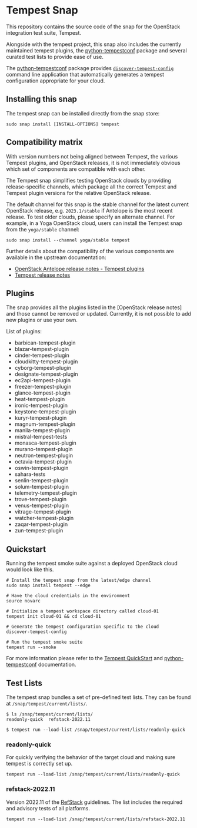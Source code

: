 # Tempest Snap

This repository contains the source code of the snap for the OpenStack integration
test suite, Tempest.

Alongside with the tempest project, this snap also includes the currently maintained tempest plugins,
the [python-tempestconf] package and several curated test lists to provide ease of use.

The [python-tempestconf] package provides [`discover-tempest-config`] command line
application that automatically generates a tempest configuration appropriate for your cloud.

## Installing this snap

The tempest snap can be installed directly from the snap store:

    sudo snap install [INSTALL-OPTIONS] tempest

## Compatibility matrix

With version numbers not being aligned between Tempest, the various Tempest
plugins, and OpenStack releases, it is not immediately obvious which set of
components are compatible with each other.

The Tempest snap simplifies testing OpenStack clouds by providing
release-specific channels, which package all the correct Tempest and Tempest
plugin versions for the relative OpenStack release.

The default channel for this snap is the stable channel for the latest current
OpenStack release, e.g. `2023.1/stable` if Antelope is the most recent release.
To test older clouds, please specify an alternate channel. For example, in a
Yoga OpenStack cloud, users can install the Tempest snap from the `yoga/stable`
channel:

    sudo snap install --channel yoga/stable tempest

Further details about the compatibility of the various components are available
in the upstream documentation:
- [OpenStack Antelope release notes - Tempest plugins]
- [Tempest release notes]

## Plugins

The snap provides all the plugins listed in the [OpenStack release notes] and those
cannot be removed or updated. Currently, it is not possible to add new plugins or use
your own.

List of plugins:

- barbican-tempest-plugin
- blazar-tempest-plugin
- cinder-tempest-plugin
- cloudkitty-tempest-plugin
- cyborg-tempest-plugin
- designate-tempest-plugin
- ec2api-tempest-plugin
- freezer-tempest-plugin
- glance-tempest-plugin
- heat-tempest-plugin
- ironic-tempest-plugin
- keystone-tempest-plugin
- kuryr-tempest-plugin
- magnum-tempest-plugin
- manila-tempest-plugin
- mistral-tempest-tests
- monasca-tempest-plugin
- murano-tempest-plugin
- neutron-tempest-plugin
- octavia-tempest-plugin
- oswin-tempest-plugin
- sahara-tests
- senlin-tempest-plugin
- solum-tempest-plugin
- telemetry-tempest-plugin
- trove-tempest-plugin
- venus-tempest-plugin
- vitrage-tempest-plugin
- watcher-tempest-plugin
- zaqar-tempest-plugin
- zun-tempest-plugin


## Quickstart
Running the tempest smoke suite against a deployed OpenStack cloud would look like this.

```
# Install the tempest snap from the latest/edge channel
sudo snap install tempest --edge

# Have the cloud credentials in the environment
source novarc

# Initialize a tempest workspace directory called cloud-01
tempest init cloud-01 && cd cloud-01

# Generate the tempest configuration specific to the cloud
discover-tempest-config

# Run the tempest smoke suite
tempest run --smoke
```
For more information please refer to the [Tempest QuickStart] and [python-tempestconf] documentation.

## Test Lists
The tempest snap bundles a set of pre-defined test lists.
They can be found at `/snap/tempest/current/lists/`.

```
$ ls /snap/tempest/current/lists/
readonly-quick  refstack-2022.11

$ tempest run --load-list /snap/tempest/current/lists/readonly-quick
```

### readonly-quick
For quickly verifying the behavior of the target cloud and making sure tempest
is correctly set up.

```
tempest run --load-list /snap/tempest/current/lists/readonly-quick
```

### refstack-2022.11
Version 2022.11 of the [RefStack] guidelines.
The list includes the required and advisory tests of all platforms.

```
tempest run --load-list /snap/tempest/current/lists/refstack-2022.11
```

[OpenStack Antelope release notes - Tempest plugins]: https://releases.openstack.org/antelope/index.html#tempest-plugins
[Tempest release notes]: https://docs.openstack.org/releasenotes/tempest/unreleased.html
[python-tempestconf]: https://opendev.org/openinfra/python-tempestconf
[`discover-tempest-config`]: https://docs.opendev.org/openinfra/python-tempestconf/latest/cli/cli_options.html#discover-tempest-config
[Tempest QuickStart]: https://docs.openstack.org/tempest/latest/overview.html#quickstart
[RefStack]: (https://refstack.openstack.org/#/)
